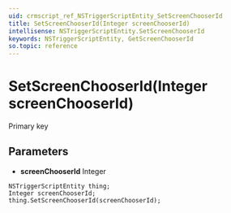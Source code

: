 ```yaml
---
uid: crmscript_ref_NSTriggerScriptEntity_SetScreenChooserId
title: SetScreenChooserId(Integer screenChooserId)
intellisense: NSTriggerScriptEntity.SetScreenChooserId
keywords: NSTriggerScriptEntity, GetScreenChooserId
so.topic: reference
---
```


# SetScreenChooserId(Integer screenChooserId)

Primary key

## Parameters

* **screenChooserId** Integer

```crmscript
NSTriggerScriptEntity thing;
Integer screenChooserId;
thing.SetScreenChooserId(screenChooserId);
```


